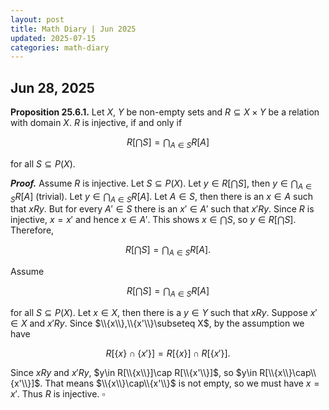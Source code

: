 ```yaml
---
layout: post
title: Math Diary | Jun 2025
updated: 2025-07-15
categories: math-diary
---
```

## Jun 28, 2025

**Proposition 25.6.1.** Let $X$, $Y$ be non-empty sets and $R\subseteq X\times Y$ be a relation with domain $X$. $R$ is injective, if and only if

$$ R\left[\bigcap S\right] = \bigcap_{A\in S} R[A] $$

for all $S\subseteq P(X)$.

***Proof.*** Assume $R$ is injective. Let $S\subseteq P(X)$. Let $y\in R\left[\bigcap S\right]$, then $y\in\bigcap_{A\in S} R[A]$ (trivial). Let $y\in\bigcap_{A\in S} R[A]$. Let $A\in S$, then there is an $x\in A$ such that $xRy$. But for every $A'\in S$ there is an $x'\in A'$ such that $x'Ry$. Since $R$ is injective, $x=x'$ and hence $x\in A'$. This shows $x\in\bigcap S$, so $y\in R\left[\bigcap S\right]$. Therefore,

$$ R\left[\bigcap S\right] = \bigcap_{A\in S} R[A]. $$

Assume

$$ R\left[\bigcap S\right] = \bigcap_{A\in S} R[A] $$

for all $S\subseteq P(X)$. Let $x\in X$, then there is a $y\in Y$ such that $xRy$. Suppose $x'\in X$ and $x'Ry$. Since $\\{x\\},\\{x'\\}\subseteq X$, by the assumption we have

$$ R[\{x\}\cap\{x'\}] = R[\{x\}]\cap R[\{x'\}]. $$

Since $xRy$ and $x'Ry$, $y\in R[\\{x\\}]\cap R[\\{x'\\}]$, so $y\in R[\\{x\\}\cap\\{x'\\}]$. That means $\\{x\\}\cap\\{x'\\}$ is not empty, so we must have $x=x'$. Thus $R$ is injective. <qed>$\square$</qed>
